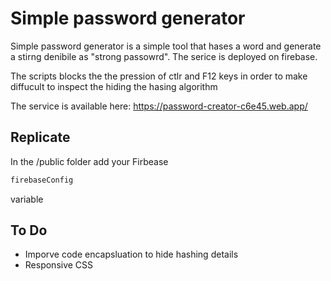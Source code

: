 # Simple password generator

Simple password generator is a simple tool that hases a word and generate a stirng denibile as "strong passowrd".
The serice is deployed on firebase.

The scripts blocks the the pression of ctlr and F12 keys in order to make diffucult to inspect the hiding the hasing algorithm

The service is available here: https://password-creator-c6e45.web.app/

## Replicate
In the /public folder add your Firbease 
``` javascript
firebaseConfig 
```
variable

## To Do
- Imporve code encapsluation to hide hashing details
- Responsive CSS


